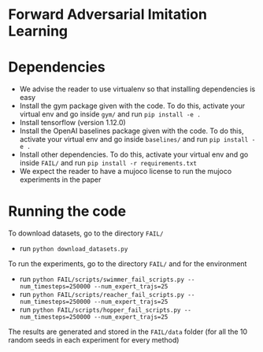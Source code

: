 # Forward Adversarial Imitation Learning

# Dependencies

* We advise the reader to use virtualenv so that installing dependencies is easy
* Install the gym package given with the code. To do this, activate your virtual env and go inside `gym/` and run `pip install -e .`
* Install tensorflow (version 1.12.0)
* Install the OpenAI baselines package given with the code. To do this, activate your virtual env and go inside `baselines/` and run `pip install -e .`
* Install other dependencies. To do this, activate your virtual env and go inside `FAIL/` and run `pip install -r requirements.txt`
* We expect the reader to have a mujoco license to run the mujoco experiments in the paper

# Running the code

To download datasets, go to the directory `FAIL/`
  * run `python download_datasets.py`

To run the experiments, go to the directory `FAIL/` and for the environment
  * run `python FAIL/scripts/swimmer_fail_scripts.py --num_timesteps=250000 --num_expert_trajs=25`
  * run `python FAIL/scripts/reacher_fail_scripts.py --num_timesteps=250000 --num_expert_trajs=25`
  * run `python FAIL/scripts/hopper_fail_scripts.py --num_timesteps=250000 --num_expert_trajs=25`
  
The results are generated and stored in the `FAIL/data` folder (for all the 10 random seeds in each experiment for every method)
